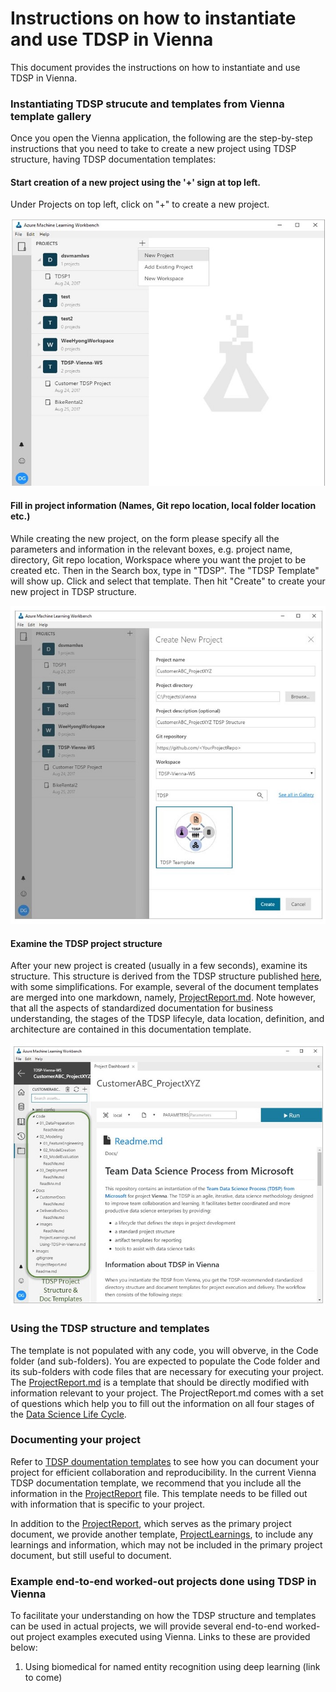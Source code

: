 # Instructions on how to instantiate and use TDSP in Vienna

This document provides the instructions on how to instantiate and use TDSP in Vienna. 

### Instantiating TDSP strucute and templates from Vienna template gallery
Once you open the Vienna application, the following are the step-by-step instructions that you need to take to create a new project using TDSP structure, having TDSP documentation templates:

#### Start creation of a new project using the '+' sign at top left.
Under Projects on top left, click on "+" to create a new project.

![Start creation of new project](./Images/Instantiation_Step1.JPG) 


#### Fill in project information (Names, Git repo location, local folder location etc.)
While creating the new project, on the form please specify all the parameters and information in the relevant boxes, e.g. project name, directory, Git repo location, Workspace where you want the projet to be created etc. Then in the Search box, type in "TDSP". The "TDSP Template" will show up. Click and select that template. Then hit "Create" to create your new project in TDSP structure.

![Fill in project information](./Images/Instantiation_Step2.JPG) 

#### Examine the TDSP project structure
After your new project is created (usually in a few seconds), examine its structure. This structure is derived from the TDSP structure published [here](https://github.com/Azure/Azure-TDSP-ProjectTemplate), with some simplifications. For example, several of the document templates are merged into one markdown, namely, [ProjectReport.md](../ProjectReport.md). Note however, that all the aspects of standardized documentation for business understanding, the stages of the TDSP lifecyle, data location, definition, and architecture are contained in this documentation template.

![Fill in project information](./Images/Instantiation_Step3.JPG) 


### Using the TDSP structure and templates

The template is not populated with any code, you will obverve, in the Code folder (and sub-folders). You are expected to populate the Code folder and its sub-folders with code files that are necessary for executing your project. The [ProjectReport.md](../ProjectReport.md) is a template that should be directly modified with information relevant to your project. The ProjectReport.md comes with a set of questions which help you to fill out the information on all four stages of the [Data Science Life Cycle](https://github.com/Azure/Microsoft-TDSP/blob/master/Docs/lifecycle-detail.md).

### Documenting your project
Refer to [TDSP doumentation templates](https://github.com/Azure/Azure-TDSP-ProjectTemplate) to see how you can document your project for efficient collaboration and reproducibility. In the current Vienna TDSP documentation template, we recommend that you include all the information in the [ProjectReport](../ProjectReport.md) file. This template needs to be filled out with information that is specific to your project. 

In addition to the [ProjectReport](../ProjectReport.md), which serves as the primary project document, we provide another template, [ProjectLearnings](./ProjectLearnings.md), to include any learnings and information, which may not be included in the primary project document, but still useful to document. 


### Example end-to-end worked-out projects done using TDSP in Vienna

To facilitate your understanding on how the TDSP structure and templates can be used in actual projects, we will provide several end-to-end worked-out project examples executed using Vienna. Links to these are provided below:
1. Using biomedical for named entity recognition using deep learning (link to come)
